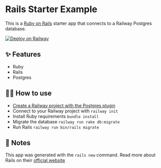 # Rails Starter Example

This is a [Ruby on Rails](https://rubyonrails.org/) starter app that connects to a Railway Postgres database.

[![Deploy on Railway](https://railway.app/button.svg)](https://railway.app/new?template=https%3A%2F%2Fgithub.com%2Frailwayapp%2Fexamples%2Ftree%2Fmaster%2Fexamples%2Frails-starter&plugins=postgresql)

## ✨ Features

- Ruby
- Rails
- Postgres

## 💁‍♀️ How to use

- [Create a Railway project with the Postgres plugin](https://railway.app/project?plugins=postgresql)
- Connect to your Railway project with `railway init`
- Install Ruby requirements `bundle install`
- Migrate the database `railway run rake db:migrate`
- Run Rails `railway run bin/rails migrate`

## 📝 Notes

This app was generated with the `rails new` command. Read more about Rails on
their [official website](https://rubyonrails.org/)
